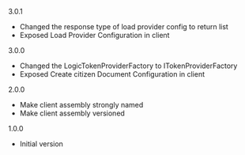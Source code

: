 3.0.1
* Changed the response type of load provider config to return list
* Exposed Load Provider Configuration in client

3.0.0
* Changed the LogicTokenProviderFactory to ITokenProviderFactory
* Exposed Create citizen Document Configuration in client 

2.0.0
* Make client assembly strongly named
* Make client assembly versioned

1.0.0
* Initial version

